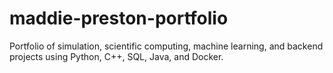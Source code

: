 # maddie-preston-portfolio
Portfolio of simulation, scientific computing, machine learning, and backend projects using Python, C++, SQL, Java, and Docker.
